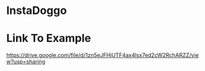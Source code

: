 # InstaDoggo
# Link To Example 
https://drive.google.com/file/d/1zn5eJFHjUTF4ax4lsx7ed2cW2RchARZZ/view?usp=sharing
